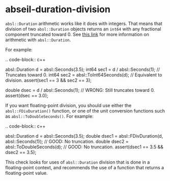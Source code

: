 abseil-duration-division
========================

`absl::Duration` arithmetic works like it does with integers. That means
that division of two `absl::Duration` objects returns an `int64` with
any fractional component truncated toward 0. See
[this link](https://github.com/abseil/abseil-cpp/blob/29ff6d4860070bf8fcbd39c8805d0c32d56628a3/absl/time/time.h#L137)
for more information on arithmetic with `absl::Duration`.

For example:

.. code-block:: c++

absl::Duration d = absl::Seconds(3.5); int64 sec1 = d /
absl::Seconds(1); // Truncates toward 0. int64 sec2 =
absl::ToInt64Seconds(d); // Equivalent to division. assert(sec1 == 3 &&
sec2 == 3);

double dsec = d / absl::Seconds(1); // WRONG: Still truncates toward 0.
assert(dsec == 3.0);

If you want floating-point division, you should use either the
`absl::FDivDuration()` function, or one of the unit conversion functions
such as `absl::ToDoubleSeconds()`. For example:

.. code-block:: c++

absl::Duration d = absl::Seconds(3.5); double dsec1 =
absl::FDivDuration(d, absl::Seconds(1)); // GOOD: No truncation. double
dsec2 = absl::ToDoubleSeconds(d); // GOOD: No truncation. assert(dsec1
== 3.5 && dsec2 == 3.5);

This check looks for uses of `absl::Duration` division that is done in a
floating-point context, and recommends the use of a function that
returns a floating-point value.
